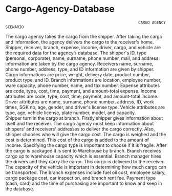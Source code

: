 # Cargo-Agency-Database

                                                              CARGO AGENCY SCENARİO
The cargo agency takes the cargo from the shipper. After taking the cargo and information, the agency delivers the cargo to the receiver's home.
Shipper, receiver, branch, expense, income, driver, cargo, and vehicle are the required data for the agency’s database. The shipper's ID, type (personal, corporate), name, surname, phone number, mail, and address information are taken by the cargo agency. Receivers name, surname, phone number, address, type, and ID information are given by shipper. Cargo informations are price, weight, delivery date, product number, product type, and ID. Branch informations are location, employee number, ware capacity, phone number, name, and tax number. Expense attributes are code, type, cost, time, payment, and amount-total expense. Income attributes are code, type, cost, time, payment, and amount-total income. Driver attributes are name, surname, phone number, address, ID, work times, SGK no, age, gender, and driver's license type. Vehicle attributes are type, age, vehicle license, plate number, model, and capacity.  
Shipper turn in the cargo at branch. Firstly shipper gives information about itself and the receiver. The cargo agency must keep information about shippers' and receivers' addresses to deliver the cargo correctly. Also, shipper chooses who will give the cargo cost.
The cargo is weighed and the cost is determined. This cost of the cargo is added to the amount of income. Specifying the cargo type is important to choose if it is fragile. After the cargo is packaged it is sent to Warehouse by branch.
Branch receives cargo up to warehouse capacity which is essential.
Branch manager hires the drivers and they carry the cargo. This cargo is delivered to the receiver.
The capacity of the vehicle is important in determining how much cargo can be transported.
The branch expenses include fuel oil cost, employee salary, cargo package cost, car inspection, and branch rent fee. Payment type (cash, card) and the time of purchasing are important to know and keep in the database.

